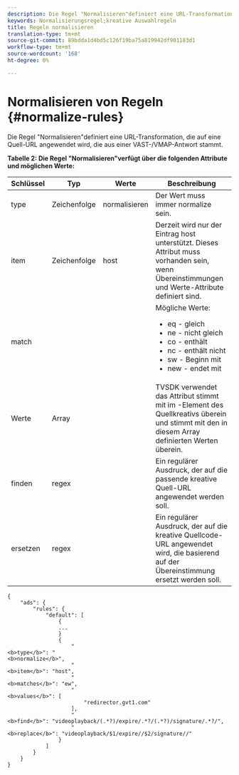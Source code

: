 ```yaml
---
description: Die Regel "Normalisieren"definiert eine URL-Transformation, die auf eine Quell-URL angewendet wird, die aus einer VAST-/VMAP-Antwort stammt.
keywords: Normalisierungsregel;kreative Auswahlregeln
title: Regeln normalisieren
translation-type: tm+mt
source-git-commit: 89bdda1d4bd5c126f19ba75a819942df901183d1
workflow-type: tm+mt
source-wordcount: '168'
ht-degree: 0%

---
```



# Normalisieren von Regeln {#normalize-rules}

Die Regel &quot;Normalisieren&quot;definiert eine URL-Transformation, die auf eine Quell-URL angewendet wird, die aus einer VAST-/VMAP-Antwort stammt.

**Tabelle 2: Die Regel &quot;Normalisieren&quot;verfügt über die folgenden Attribute und möglichen Werte:**

<table id="table_ljp_tgx_hz">  
 <thead> 
  <tr> 
   <th class="entry"><b>Schlüssel</b></th> 
   <th class="entry"><b>Typ</b></th> 
   <th class="entry"><b>Werte</b></th> 
   <th class="entry"><b>Beschreibung</b></th> 
  </tr> 
 </thead>
 <tbody> 
  <tr> 
   <td><span class="codeph"> type</span></td> 
   <td><span class="codeph"> Zeichenfolge</span></td> 
   <td><span class="codeph"> normalisieren</span></td> 
   <td>Der Wert muss immer <span class="codeph"> normalize</span> sein.</td> 
  </tr> 
  <tr> 
   <td><span class="codeph"> item</span></td> 
   <td><span class="codeph"> Zeichenfolge</span></td> 
   <td><span class="codeph"> host</span></td> 
   <td>Derzeit wird nur der Eintrag <span class="codeph"> host</span> unterstützt. Dieses Attribut muss vorhanden sein, wenn <span class="codeph"> Übereinstimmungen</span> und <span class="codeph"> Werte</span>-Attribute definiert sind.</td> 
  </tr> 
  <tr> 
   <td><span class="codeph"> match</span></td> 
   <td></td> 
   <td></td> 
   <td>Mögliche Werte:
    <ul id="ul_tnf_2hx_hz"> 
     <li><span class="codeph"> eq</span> - gleich</li> 
     <li><span class="codeph"> ne</span> - nicht gleich</li> 
     <li><span class="codeph"> co</span> - enthält</li> 
     <li><span class="codeph"> nc</span> - enthält nicht</li> 
     <li><span class="codeph"> sw</span>  - Beginn mit</li> 
     <li><span class="codeph"> new</span>  - endet mit</li> 
    </ul></td> 
  </tr> 
  <tr> 
   <td><span class="codeph"> Werte</span></td> 
   <td><span class="codeph"> Array</span></td> 
   <td></td> 
   <td>TVSDK verwendet das Attribut <span class="codeph"> stimmt mit</span> im <span class="codeph">-Element</span> des Quellkreativs überein und stimmt mit den in diesem Array definierten Werten überein.</td> 
  </tr> 
  <tr> 
   <td><span class="codeph"> finden</span></td> 
   <td><span class="codeph"> regex</span></td> 
   <td></td> 
   <td> Ein regulärer Ausdruck, der auf die passende kreative Quell-URL angewendet werden soll.</td> 
  </tr> 
  <tr> 
   <td><span class="codeph"> ersetzen</span></td> 
   <td><span class="codeph"> regex</span></td> 
   <td></td> 
   <td> Ein regulärer Ausdruck, der auf die kreative Quellcode-URL angewendet wird, die basierend auf der Übereinstimmung ersetzt werden soll.</td> 
  </tr> 
 </tbody> 
</table>

```
{
    "ads": {
        "rules": {
            "default": [
                {
                ...
                }
                {
                    "
<b>type</b>": "
<b>normalize</b>",
                    "
<b>item</b>": "host",
                    "
<b>matches</b>": "ew",
                    "
<b>values</b>": [
                        "redirector.gvt1.com"
                    ],
                    "
<b>find</b>": "videoplayback/(.*?)/expire/.*?/(.*?)/signature/.*?/",
                    "
<b>replace</b>": "videoplayback/$1/expire//$2/signature//"
                }                
            ]
        }
    }
}
```
